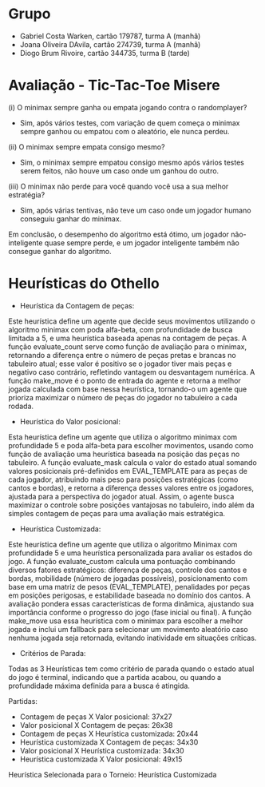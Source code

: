 # Grupo
- Gabriel Costa Warken, cartão 179787, turma A (manhã)
- Joana Oliveira DAvila, cartão 274739, turma A (manhã)
- Diogo Brum Rivoire, cartão 344735, turma B (tarde)

# Avaliação - Tic-Tac-Toe Misere
(i) O minimax sempre ganha ou empata jogando contra o randomplayer?

- Sim, após vários testes, com variação de quem começa o minimax sempre ganhou ou empatou com o aleatório, ele nunca perdeu.

(ii) O minimax sempre empata consigo mesmo?

- Sim, o minimax sempre empatou consigo mesmo após vários testes serem feitos, não houve um caso onde um ganhou do outro.

(iii) O minimax não perde para você quando você usa a sua melhor estratégia?

- Sim, após várias tentivas, não teve um caso onde um jogador humano conseguiu ganhar do minimax.

Em conclusão, o desempenho do algoritmo está ótimo, um jogador não-inteligente quase sempre perde, e um jogador inteligente também não consegue ganhar do algoritmo.

# Heurísticas do Othello

- Heurística da Contagem de peças:

Este heurística define um agente que decide seus movimentos utilizando o algoritmo minimax com poda alfa-beta, com profundidade de busca limitada a 5, e uma heurística baseada apenas na contagem de peças. A função evaluate_count serve como função de avaliação para o minimax, retornando a diferença entre o número de peças pretas e brancas no tabuleiro atual; esse valor é positivo se o jogador tiver mais peças e negativo caso contrário, refletindo vantagem ou desvantagem numérica. A função make_move é o ponto de entrada do agente e retorna a melhor jogada calculada com base nessa heurística, tornando-o um agente que prioriza maximizar o número de peças do jogador no tabuleiro a cada rodada.

- Heurística do Valor posicional:

Esta heurística define um agente que utiliza o algoritmo minimax com profundidade 5 e poda alfa-beta para escolher movimentos, usando como função de avaliação uma heurística baseada na posição das peças no tabuleiro. A função evaluate_mask calcula o valor do estado atual somando valores posicionais pré-definidos em EVAL_TEMPLATE para as peças de cada jogador, atribuindo mais peso para posições estratégicas (como cantos e bordas), e retorna a diferença desses valores entre os jogadores, ajustada para a perspectiva do jogador atual. Assim, o agente busca maximizar o controle sobre posições vantajosas no tabuleiro, indo além da simples contagem de peças para uma avaliação mais estratégica.

- Heurística Customizada:

Este heurística define um agente que utiliza o algoritmo Minimax com profundidade 5 e uma heurística personalizada para avaliar os estados do jogo. A função evaluate_custom calcula uma pontuação combinando diversos fatores estratégicos: diferença de peças, controle dos cantos e bordas, mobilidade (número de jogadas possíveis), posicionamento com base em uma matriz de pesos (EVAL_TEMPLATE), penalidades por peças em posições perigosas, e estabilidade baseada no domínio dos cantos. A avaliação pondera essas características de forma dinâmica, ajustando sua importância conforme o progresso do jogo (fase inicial ou final). A função make_move usa essa heurística com o minimax para escolher a melhor jogada e inclui um fallback para selecionar um movimento aleatório caso nenhuma jogada seja retornada, evitando inatividade em situações críticas.

- Critérios de Parada: 

Todas as 3 Heurísticas tem como critério de parada quando o estado atual do jogo é terminal, indicando que a partida acabou, ou quando a profundidade máxima definida para a busca é atingida.

Partidas:
- Contagem de peças X Valor posicional: 37x27
- Valor posicional X Contagem de peças: 26x38
- Contagem de peças X Heurística customizada: 20x44
- Heurística customizada X Contagem de peças: 34x30
- Valor posicional X Heurística customizada: 34x30
- Heurística customizada X Valor posicional: 49x15


Heurística Selecionada para o Torneio: Heurística Customizada


